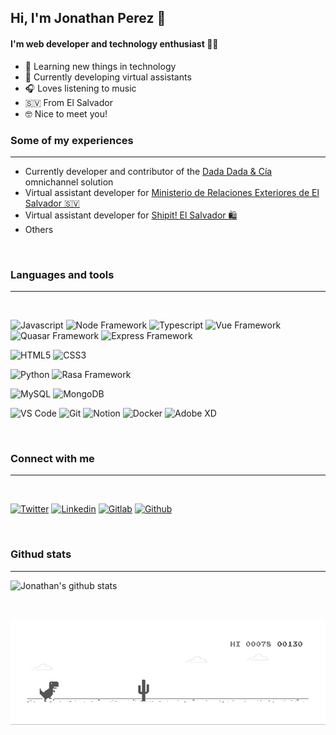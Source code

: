 ## Hi, I'm Jonathan Perez 👋

#### I'm web developer and technology enthusiast 👨‍💻

- 📝 Learning new things in technology
- 🤖 Currently developing virtual assistants
- 🎧 Loves listening to music
- 🇸🇻 From El Salvador
- 🤓 Nice to meet you!

### Some of my experiences

---

- Currently developer and contributor of the [Dada Dada & Cía](http://dada-dada.com/ "Dada Dada & Cía") omnichannel solution
- Virtual assistant developer for [Ministerio de Relaciones Exteriores de El Salvador 🇸🇻](https://rree.gob.sv/ "Ministerio de Relaciones Exteriores de El Salvador")
- Virtual assistant developer for [Shipit! El Salvador 🛍](https://www.instagram.com/shipitsv/ "Shipit! El Salvador")
- Others

<br/>

### Languages and tools

---

<br/>

![Javascript](https://img.shields.io/badge/JavaScript-323330?style=for-the-badge&logo=javascript&logoColor=F7DF1E "Javascript badge")
![Node Framework](https://img.shields.io/badge/Node.js-339933?style=for-the-badge&logo=nodedotjs&logoColor=white "Node framework badge")
![Typescript](https://img.shields.io/badge/TypeScript-007ACC?style=for-the-badge&logo=typescript&logoColor=white "Typescript badge")
![Vue Framework](https://img.shields.io/badge/Vue.js-35495E?style=for-the-badge&logo=vuedotjs&logoColor=4FC08D "Vue framework badge")
![Quasar Framework](https://img.shields.io/badge/Quasar-1976D2.svg?style=for-the-badge&logo=Quasar&logoColor=white "Quasar framework badge")
![Express Framework](https://img.shields.io/badge/Express-000000.svg?style=for-the-badge&logo=Express&logoColor=white "Express framework badge")

![HTML5](https://img.shields.io/badge/HTML5-E34F26.svg?style=for-the-badge&logo=HTML5&logoColor=white "HTML5 badge")
![CSS3](https://img.shields.io/badge/CSS3-1572B6.svg?style=for-the-badge&logo=CSS3&logoColor=white "CSS3 badge")

![Python](https://img.shields.io/badge/Python-FFD43B?style=for-the-badge&logo=python&logoColor=blue "Python badge")
![Rasa Framework](https://img.shields.io/badge/Rasa-5A17EE.svg?style=for-the-badge&logo=Rasa&logoColor=white "Rasa framework badge")

![MySQL](https://img.shields.io/badge/MySQL-4479A1.svg?style=for-the-badge&logo=MySQL&logoColor=white "MySQL badge")
![MongoDB](https://img.shields.io/badge/MongoDB-47A248.svg?style=for-the-badge&logo=MongoDB&logoColor=white "MongoDB  badge")

![VS Code](https://img.shields.io/badge/VSCode-0078D4?style=for-the-badge&logo=visual%20studio%20code&logoColor=white "VS code badge")
![Git](https://img.shields.io/badge/Git-F05032.svg?style=for-the-badge&logo=Git&logoColor=white "Git badge")
![Notion](https://img.shields.io/badge/Notion-000000.svg?style=for-the-badge&logo=Notion&logoColor=white "Notion badge")
![Docker](https://img.shields.io/badge/Docker-2496ED.svg?style=for-the-badge&logo=Docker&logoColor=white "Docker badge")
![Adobe XD](https://img.shields.io/badge/Adobe%20XD-FF61F6.svg?style=for-the-badge&logo=Adobe-XD&logoColor=white "Adobe XD badge")

<br/>

### Connect with me

---

<br/>

[![Twitter](https://img.shields.io/badge/twitter-%231DA1F2.svg?&style=for-the-badge&logo=twitter&logoColor=white "Twitter account")](https://twitter.com/jonathans99_)
[![Linkedin](https://img.shields.io/badge/linkedin-%230077B5.svg?&style=for-the-badge&logo=linkedin&logoColor=white "Linkedin account")](https://www.linkedin.com/in/jonathan-perez-a229a2162/)
[![Gitlab](https://img.shields.io/badge/gitlab-%23330f63.svg?&style=for-the-badge&logo=gitlab&logoColor=white "Gitlab account")](https://gitlab.com/Jonathans99)
[![Github](https://img.shields.io/badge/GitHub-181717.svg?style=for-the-badge&logo=GitHub&logoColor=white "Github account")](https://github.com/jonathans-99)

<br/>

### Githud stats

---

![Jonathan's github stats](https://github-readme-stats.vercel.app/api?username=jonathans-99&theme=dark&show_icons=true&count_private=true)

<br/>

[![Chrome dinosaur](https://raw.githubusercontent.com/praveenscience/praveenscience/master/dino.gif "Chrome dinosaur")](https://dino-chrome.com/)
